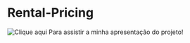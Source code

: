 # Rental-Pricing

![Clique aqui]([https://www.seulinkdevideo.com](https://drive.google.com/drive/folders/1hSptvMJBAGU1rVg48pK6IT_m2iByu-6V)) 
Para assistir a minha apresentação do projeto!
